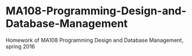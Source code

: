 # MA108-Programming-Design-and-Database-Management
Homework of MA108 Programming Design and Database Management, spring 2016 

